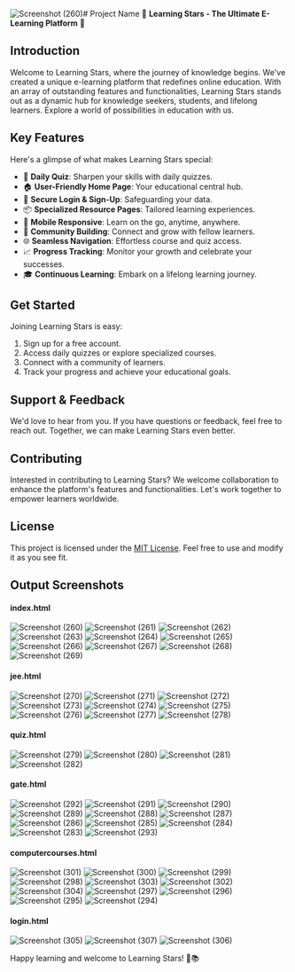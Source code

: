 ![Screenshot (260)](https://github.com/DeepikaA2004/Learning-Stars---Elearning-website/assets/110418508/9093358f-a6d0-46ac-ada4-585c9b69900c)# Project Name
🚀 **Learning Stars - The Ultimate E-Learning Platform** 🌟

## Introduction
Welcome to Learning Stars, where the journey of knowledge begins. We've created a unique e-learning platform that redefines online education. With an array of outstanding features and functionalities, Learning Stars stands out as a dynamic hub for knowledge seekers, students, and lifelong learners. Explore a world of possibilities in education with us.

## Key Features
Here's a glimpse of what makes Learning Stars special:
- 🎯 **Daily Quiz**: Sharpen your skills with daily quizzes.
- 🏠 **User-Friendly Home Page**: Your educational central hub.
- 🔐 **Secure Login & Sign-Up**: Safeguarding your data.
- 📦 **Specialized Resource Pages**: Tailored learning experiences.
- 📱 **Mobile Responsive**: Learn on the go, anytime, anywhere.
- 🤝 **Community Building**: Connect and grow with fellow learners.
- 🌐 **Seamless Navigation**: Effortless course and quiz access.
- 📈 **Progress Tracking**: Monitor your growth and celebrate your successes.
- 🎓 **Continuous Learning**: Embark on a lifelong learning journey.

## Get Started
Joining Learning Stars is easy:
1. Sign up for a free account.
2. Access daily quizzes or explore specialized courses.
3. Connect with a community of learners.
4. Track your progress and achieve your educational goals.

## Support & Feedback
We'd love to hear from you. If you have questions or feedback, feel free to reach out. Together, we can make Learning Stars even better.

## Contributing
Interested in contributing to Learning Stars? We welcome collaboration to enhance the platform's features and functionalities. Let's work together to empower learners worldwide.

## License
This project is licensed under the [MIT License](LICENSE). Feel free to use and modify it as you see fit.

## Output Screenshots
#### index.html

![Screenshot (260)](https://github.com/DeepikaA2004/Learning-Stars---Elearning-website/assets/110418508/aeb5866e-6647-42e1-a366-e250de8a4f3f)
![Screenshot (261)](https://github.com/DeepikaA2004/Learning-Stars---Elearning-website/assets/110418508/97579266-5ab4-4d3f-84a2-63b8973fa07f)
![Screenshot (262)](https://github.com/DeepikaA2004/Learning-Stars---Elearning-website/assets/110418508/f22a4430-cf5e-4075-a8ed-18dd69cb5138)
![Screenshot (263)](https://github.com/DeepikaA2004/Learning-Stars---Elearning-website/assets/110418508/4422c4d2-8955-4c7b-a359-d8c31429c4d9)
![Screenshot (264)](https://github.com/DeepikaA2004/Learning-Stars---Elearning-website/assets/110418508/43ab55a5-357d-43ca-b361-ac2716a23554)
![Screenshot (265)](https://github.com/DeepikaA2004/Learning-Stars---Elearning-website/assets/110418508/cec7d4e1-d2af-4509-9a49-10e731bcb00d)
![Screenshot (266)](https://github.com/DeepikaA2004/Learning-Stars---Elearning-website/assets/110418508/9210f0ba-c4ac-4a48-a76c-2e8acb00905c)
![Screenshot (267)](https://github.com/DeepikaA2004/Learning-Stars---Elearning-website/assets/110418508/34a6249a-c487-4777-bf6b-9ea02d950324)
![Screenshot (268)](https://github.com/DeepikaA2004/Learning-Stars---Elearning-website/assets/110418508/91a0594d-459a-4cca-ab41-f7bb90c5244d)
![Screenshot (269)](https://github.com/DeepikaA2004/Learning-Stars---Elearning-website/assets/110418508/b6069187-fb70-4197-972c-b805e68a1304)

#### jee.html

![Screenshot (270)](https://github.com/DeepikaA2004/Learning-Stars---Elearning-website/assets/110418508/d4eda611-ab31-46ba-bec2-ce7173fbd9f7)
![Screenshot (271)](https://github.com/DeepikaA2004/Learning-Stars---Elearning-website/assets/110418508/2ad1b817-0bcb-4752-b9e4-6cd792af4f06)
![Screenshot (272)](https://github.com/DeepikaA2004/Learning-Stars---Elearning-website/assets/110418508/87ee3149-0716-4f08-9be1-10cd5776af1d)
![Screenshot (273)](https://github.com/DeepikaA2004/Learning-Stars---Elearning-website/assets/110418508/6368a595-9b5f-4ff7-bb53-126b50d0991f)
![Screenshot (274)](https://github.com/DeepikaA2004/Learning-Stars---Elearning-website/assets/110418508/284c2e80-d58f-4da9-ae10-57cfc9939fb3)
![Screenshot (275)](https://github.com/DeepikaA2004/Learning-Stars---Elearning-website/assets/110418508/0c48a5fa-dd37-481e-bd23-6585ed2ae541)
![Screenshot (276)](https://github.com/DeepikaA2004/Learning-Stars---Elearning-website/assets/110418508/80c1fb5f-b6e8-46e8-a56a-0e75e9d277f2)
![Screenshot (277)](https://github.com/DeepikaA2004/Learning-Stars---Elearning-website/assets/110418508/c87d64b6-7673-4468-bfe9-c2f450cc1c18)
![Screenshot (278)](https://github.com/DeepikaA2004/Learning-Stars---Elearning-website/assets/110418508/4ee78d91-e5d6-44d7-99e7-0c51924e7c4f)

#### quiz.html

![Screenshot (279)](https://github.com/DeepikaA2004/Learning-Stars---Elearning-website/assets/110418508/de24caa6-b5af-497c-bf24-b4891a6c6c46)
![Screenshot (280)](https://github.com/DeepikaA2004/Learning-Stars---Elearning-website/assets/110418508/ebb936d3-105d-42c5-907e-8e17184748d9)
![Screenshot (281)](https://github.com/DeepikaA2004/Learning-Stars---Elearning-website/assets/110418508/fcc8bba5-6df8-44bd-8d23-3389ddd0c791)
![Screenshot (282)](https://github.com/DeepikaA2004/Learning-Stars---Elearning-website/assets/110418508/e2025758-16c5-44a6-91d2-b4c48021e1f3)

#### gate.html

![Screenshot (292)](https://github.com/DeepikaA2004/Learning-Stars---Elearning-website/assets/110418508/f26ee9aa-a169-4751-b5bc-2eca95c14c59)
![Screenshot (291)](https://github.com/DeepikaA2004/Learning-Stars---Elearning-website/assets/110418508/18b62f2f-cecc-471f-9e8a-811f51fcd5ee)
![Screenshot (290)](https://github.com/DeepikaA2004/Learning-Stars---Elearning-website/assets/110418508/d2fd9cf5-6e0c-4580-8dda-bb9c6492fb6c)
![Screenshot (289)](https://github.com/DeepikaA2004/Learning-Stars---Elearning-website/assets/110418508/e7063818-2916-49da-bb75-8926baf215d3)
![Screenshot (288)](https://github.com/DeepikaA2004/Learning-Stars---Elearning-website/assets/110418508/9f55287f-210c-4eae-8030-0e3017b26275)
![Screenshot (287)](https://github.com/DeepikaA2004/Learning-Stars---Elearning-website/assets/110418508/445df897-c7ce-4fde-8907-176140fbb9ba)
![Screenshot (286)](https://github.com/DeepikaA2004/Learning-Stars---Elearning-website/assets/110418508/059e4c68-7781-48bc-b1f7-b5553fcf4766)
![Screenshot (285)](https://github.com/DeepikaA2004/Learning-Stars---Elearning-website/assets/110418508/961d2484-8f65-4e01-aa12-1f7aee8fc3c1)
![Screenshot (284)](https://github.com/DeepikaA2004/Learning-Stars---Elearning-website/assets/110418508/c20555a2-2c55-4137-b6a1-e99558cd3ab0)
![Screenshot (283)](https://github.com/DeepikaA2004/Learning-Stars---Elearning-website/assets/110418508/30a344f2-4123-4619-98b6-bdb70bf64827)
![Screenshot (293)](https://github.com/DeepikaA2004/Learning-Stars---Elearning-website/assets/110418508/b4b93aac-d793-47c1-8bac-ba1bc8191124)


#### computercourses.html

![Screenshot (301)](https://github.com/DeepikaA2004/Learning-Stars---Elearning-website/assets/110418508/09bd8240-2015-41f7-9f29-35c560f9116e)
![Screenshot (300)](https://github.com/DeepikaA2004/Learning-Stars---Elearning-website/assets/110418508/5083516c-72dc-49ae-8db4-c5c3bc7b22b2)
![Screenshot (299)](https://github.com/DeepikaA2004/Learning-Stars---Elearning-website/assets/110418508/6565bf01-c315-46fc-9eee-2506881316fe)
![Screenshot (298)](https://github.com/DeepikaA2004/Learning-Stars---Elearning-website/assets/110418508/c10220bc-a050-40d6-8100-dbf30b4c799c)
![Screenshot (303)](https://github.com/DeepikaA2004/Learning-Stars---Elearning-website/assets/110418508/5a8942ce-9574-4e24-a64b-957b3420087a)
![Screenshot (302)](https://github.com/DeepikaA2004/Learning-Stars---Elearning-website/assets/110418508/e53a5bc0-e876-4b84-b1a0-1df112b3ad92)
![Screenshot (304)](https://github.com/DeepikaA2004/Learning-Stars---Elearning-website/assets/110418508/c7af6b67-6dca-439e-ab1b-0691edce5ffb)
![Screenshot (297)](https://github.com/DeepikaA2004/Learning-Stars---Elearning-website/assets/110418508/ee59918e-f69a-475a-a3a7-30328ec72f87)
![Screenshot (296)](https://github.com/DeepikaA2004/Learning-Stars---Elearning-website/assets/110418508/9f8ae02c-298f-4540-b2f2-efd94a504aa5)
![Screenshot (295)](https://github.com/DeepikaA2004/Learning-Stars---Elearning-website/assets/110418508/5d02fba9-d262-4258-873f-fc65569e5f2a)
![Screenshot (294)](https://github.com/DeepikaA2004/Learning-Stars---Elearning-website/assets/110418508/fa1cc1e4-f650-4832-9d0e-9177d2b79bec)

#### login.html

![Screenshot (305)](https://github.com/DeepikaA2004/Learning-Stars---Elearning-website/assets/110418508/e6dd2d3f-728d-4960-aa9d-10d533d89b8c)
![Screenshot (307)](https://github.com/DeepikaA2004/Learning-Stars---Elearning-website/assets/110418508/b0692dd7-e172-435d-b082-040e882de2a8)
![Screenshot (306)](https://github.com/DeepikaA2004/Learning-Stars---Elearning-website/assets/110418508/034bc75d-2554-4bd5-8126-e84800f915b6)


Happy learning and welcome to Learning Stars! 🚀📚
